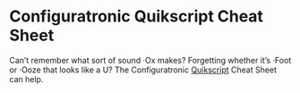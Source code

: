 # Configuratronic Quikscript Cheat Sheet

Can’t remember what sort of sound ·Ox makes? Forgetting whether it’s ·Foot or ·Ooze that looks like a U? The Configuratronic [Quikscript][qs] Cheat Sheet can help.

[qs]: https://en.wikipedia.org/wiki/Quikscript
